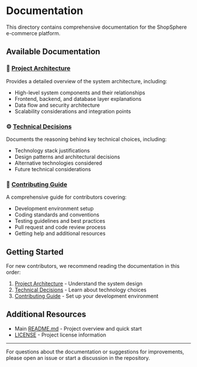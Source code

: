 # Documentation

This directory contains comprehensive documentation for the ShopSphere e-commerce platform.

## Available Documentation

### 📐 [Project Architecture](project-architecture.md)
Provides a detailed overview of the system architecture, including:
- High-level system components and their relationships
- Frontend, backend, and database layer explanations
- Data flow and security architecture
- Scalability considerations and integration points

### ⚙️ [Technical Decisions](technical-decisions.md)
Documents the reasoning behind key technical choices, including:
- Technology stack justifications
- Design patterns and architectural decisions
- Alternative technologies considered
- Future technical considerations

### 🤝 [Contributing Guide](contributing.md)
A comprehensive guide for contributors covering:
- Development environment setup
- Coding standards and conventions
- Testing guidelines and best practices
- Pull request and code review process
- Getting help and additional resources

## Getting Started

For new contributors, we recommend reading the documentation in this order:
1. [Project Architecture](project-architecture.md) - Understand the system design
2. [Technical Decisions](technical-decisions.md) - Learn about technology choices
3. [Contributing Guide](contributing.md) - Set up your development environment

## Additional Resources

- Main [README.md](../README.md) - Project overview and quick start
- [LICENSE](../LICENSE) - Project license information

---

For questions about the documentation or suggestions for improvements, please open an issue or start a discussion in the repository.